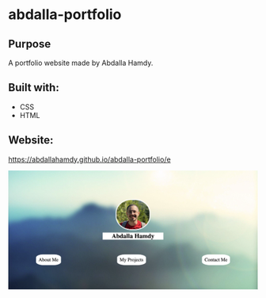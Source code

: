 # abdalla-portfolio

## Purpose
A portfolio website made by Abdalla Hamdy.

## Built with: 
* CSS
* HTML

## Website:
https://abdallahamdy.github.io/abdalla-portfolio/e


![Alt text](./assets/images/portfolio-icon.png?raw=true "Portfolio Icon")
